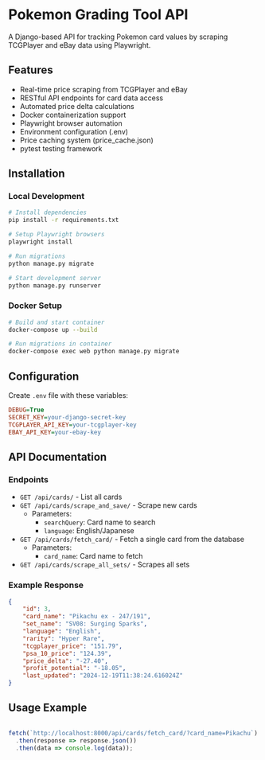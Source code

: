 # Pokemon Grading Tool API

A Django-based API for tracking Pokemon card values by scraping TCGPlayer and eBay data using Playwright.

## Features

- Real-time price scraping from TCGPlayer and eBay
- RESTful API endpoints for card data access
- Automated price delta calculations
- Docker containerization support
- Playwright browser automation
- Environment configuration (.env)
- Price caching system (price_cache.json)
- pytest testing framework

## Installation

### Local Development
```bash
# Install dependencies
pip install -r requirements.txt

# Setup Playwright browsers
playwright install

# Run migrations
python manage.py migrate

# Start development server
python manage.py runserver
```

### Docker Setup
```bash
# Build and start container
docker-compose up --build

# Run migrations in container
docker-compose exec web python manage.py migrate
```

## Configuration

Create `.env` file with these variables:
```ini
DEBUG=True
SECRET_KEY=your-django-secret-key
TCGPLAYER_API_KEY=your-tcgplayer-key
EBAY_API_KEY=your-ebay-key
```

## API Documentation

### Endpoints
- `GET /api/cards/` - List all cards
- `GET /api/cards/scrape_and_save/` - Scrape new cards
  - Parameters:
    - `searchQuery`: Card name to search
    - `language`: English/Japanese
- `GET /api/cards/fetch_card/` - Fetch a single card from the database
    - Parameters:
      - `card_name`: Card name to fetch
- `GET /api/cards/scrape_all_sets/` - Scrapes all sets


### Example Response
```json
{
    "id": 3,
    "card_name": "Pikachu ex - 247/191",
    "set_name": "SV08: Surging Sparks",
    "language": "English",
    "rarity": "Hyper Rare",
    "tcgplayer_price": "151.79",
    "psa_10_price": "124.39",
    "price_delta": "-27.40",
    "profit_potential": "-18.05",
    "last_updated": "2024-12-19T11:38:24.616024Z"
}
```

## Usage Example
```javascript

fetch(`http://localhost:8000/api/cards/fetch_card/?card_name=Pikachu`)
  .then(response => response.json())
  .then(data => console.log(data));
```
